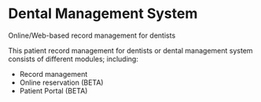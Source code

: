 # Dental Management System
Online/Web-based record management for dentists

This patient record management for dentists or dental management system consists of different modules; including:
* Record management 
* Online reservation (BETA)
* Patient Portal (BETA)
        
